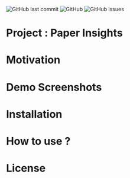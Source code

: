 ![GitHub last commit](https://img.shields.io/github/last-commit/harshit158/paper-insights)
![GitHub](https://img.shields.io/github/license/harshit158/paper-insights)
![GitHub issues](https://img.shields.io/github/issues/harshit158/paper-insights)
# Project : Paper Insights  

# Motivation

# Demo Screenshots

# Installation

# How to use ?

# License